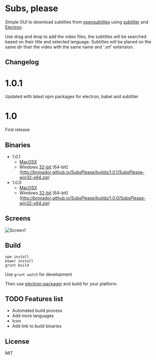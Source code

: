 # Subs, please

Simple GUI to download subtitles from [opensubtitles](http://www.opensubtitles.org/) using  [subtitler](https://github.com/divhide/node-subtitler) and [Electron](https://github.com/atom/electron).

Use drag and drop to add the video files, the subtitles will be searched based on their title and selected language. Subtitles will be placed on the same dir than the video with the same name and '.srt' extension.

## Changelog

# 1.0.1
Updated with latest npm packages for electron, babel and subtitler

# 1.0
First release


## Binaries
* 1.0.1
  * [MacOSX](http://brovador.github.io/SubsPlease/builds/1.0.1/SubsPlease-darwin-x64.zip)
  * Windows [32-bit](http://brovador.github.io/SubsPlease/builds/1.0.1/SubsPlease-win32-ia32.zip) [64-bit] (http://brovador.github.io/SubsPlease/builds/1.0.1/SubsPlease-win32-x64.zip)
* 1.0.0
  * [MacOSX](http://brovador.github.io/SubsPlease/builds/1.0.0/SubsPlease-MacOSX-1.0.0.zip)
  * Windows [32-bit](http://brovador.github.io/SubsPlease/builds/1.0.0/SubsPlease-win32-ia32.zip) [64-bit] (http://brovador.github.io/SubsPlease/builds/1.0.0/SubsPlease-win32-x64.zip)


## Screens

![Screen1](http://brovador.github.io/SubsPlease/screenshot2.png)

## Build

```
npm install
bower install
grunt build
```

Use ```grunt watch``` for development

Then use [electron-packager](https://github.com/maxogden/electron-packager) and build for your platform.

## TODO Features list
* Automated build process
* Add more languages
* Icon
* Add link to build binaries

## License
MIT
